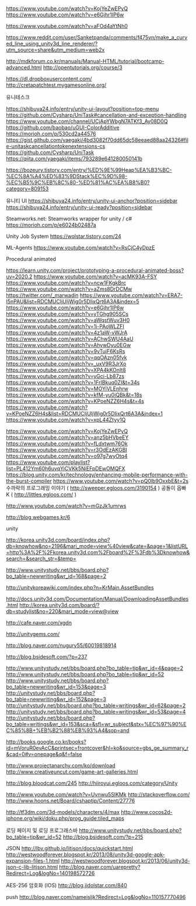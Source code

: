https://www.youtube.com/watch?v=KojYeZwEPyQ
https://www.youtube.com/watch?v=e6Gjhr1IP6w

https://www.youtube.com/watch?v=aFOd4aYtNh0

https://www.reddit.com/user/Sanketpanda/comments/f475vn/make_a_curved_line_using_unity3d_line_renderer/?utm_source=share&utm_medium=web2x

http://mdkforum.co.kr/manuals/Manual-HTML/tutorial/bootcamp-advanced.html
http://opentutorials.org/course/3

https://dl.dropboxusercontent.com/
http://cretapatchtest.mygamesonline.org/

유니테스크

https://shibuya24.info/entry/unity-ui-layout?position=top-menu
https://github.com/Cysharp/UniTask#cancellation-and-exception-handling
https://www.youtube.com/channel/UCjApYWbgN7ATKf3_Ay08D0Q
https://github.com/baobao/uGUI-ColorAdditive
https://morioh.com/p/530cd2a44576
https://gist.github.com/yaegaki/4bd3082f70dd65dc58eeaed88aa24326#file-unitaskcancellationtokenextensions-cs
https://github.com/Cysharp/UniTask
https://qiita.com/yaegaki/items/793289e641280050141b

https://bozeury.tistory.com/entry/%ED%9E%99Heap%EA%B3%BC-%EC%8A%A4%ED%83%9DStack%EC%9D%98-%EC%B5%9C%EB%8C%80-%ED%81%AC%EA%B8%B0?category=809153

유니티 UI
https://shibuya24.info/entry/unity-ui-anchor?position=sidebar
https://shibuya24.info/entry/unity-ui-ready?position=sidebar

Steamworks.net: Steamworks wrapper for unity / c#
https://morioh.com/p/e6024b02487a

Unity Job System
https://wolstar.tistory.com/24

ML-Agents
https://www.youtube.com/watch?v=RsCjC4yDpzE


Procedural animated

https://learn.unity.com/project/prototyping-a-procedural-animated-boss?uv=2020.2
https://www.youtube.com/watch?v=acMK93A-FSY
https://www.youtube.com/watch?v=ncw1FKgkBrc
https://www.youtube.com/watch?v=aZms8DrDCMw
https://twitter.com/_marwadin
https://www.youtube.com/watch?v=ERA7-I5nPAU&list=RDCMUCIjUIjWig0r5DIixQrt6A3A&index=5
https://www.youtube.com/watch?v=e6Gjhr1IP6w
https://www.youtube.com/watch?v=yTGhg905SCs
https://www.youtube.com/watch?v=aWqstWuv3H0
https://www.youtube.com/watch?v=1i-PAoWLZFI
https://www.youtube.com/watch?v=4z1aW-vWJrA
https://www.youtube.com/watch?v=AChwSWU4AaU
https://www.youtube.com/watch?v=AhywDyu0EGw
https://www.youtube.com/watch?v=9vTujF6KsRs
https://www.youtube.com/watch?v=qqOAzn05fvk
https://www.youtube.com/watch?v=_uxV9R3JrXo
https://www.youtube.com/watch?v=XPA4kKOnIt8
https://www.youtube.com/watch?v=yGci-Lb87zs
https://www.youtube.com/watch?v=1FrIBkuq0ZI&t=34s
https://www.youtube.com/watch?v=MOYiVLEnhrw
https://www.youtube.com/watch?v=kfM-yu0iQBk&t=18s
https://www.youtube.com/watch?v=KPoeNZZ6H4s&t=4s
https://www.youtube.com/watch?v=KPoeNZZ6H4s&list=RDCMUCIjUIjWig0r5DIixQrt6A3A&index=1
https://www.youtube.com/watch?v=xpL44Ztyy1Q


https://www.youtube.com/watch?v=KojYeZwEPyQ
https://www.youtube.com/watch?v=anz5bHVbeEY
https://www.youtube.com/watch?v=fLdxtwm76Ok
https://www.youtube.com/watch?v=r3OdEzAKGBI
https://www.youtube.com/watch?v=o97g7wyOtq4
https://www.youtube.com/playlist?list=PL412Ym60h6uvqYiCVKk5NiEFpDEwOMQFX
https://blog.unity.com/kr/technology/enhancing-mobile-performance-with-the-burst-compiler
https://www.youtube.com/watch?v=pQ0lb9OxxbE&t=2s
수까락의 프로그래밍 이야기 ( http://sweeper.egloos.com/3190154 )
공돌이 옵빠 K ( http://littles.egloos.com/ )

http://www.youtube.com/watch?v=mGzJk1umrws

http://blog.webgames.kr/6

unity

http://korea.unity3d.com/board/index.php?db=knowhow&no=2196&mari_mode=view%40view&cate=&page=1&listURL=http%3A%2F%2Fkorea.unity3d.com%2Fboard%2F%3Fdb%3Dknowhow&search=&search_str=&temp=

http://www.unitystudy.net/bbs/board.php?bo_table=newwriting&wr_id=168&page=2

http://unitykoreawiki.com/index.php?n=KrMain.AssetBundles

http://docs.unity3d.com/Documentation/Manual/DownloadingAssetBundles.html
http://korea.unity3d.com/board/?db=studylist&no=220&mari_mode=view@view

http://cafe.naver.com/xgdn

http://unitygems.com/

http://blog.naver.com/nugury55/60019818914

http://blog.bsidesoft.com/?p=237

http://www.unitystudy.net/bbs/board.php?bo_table=tip&wr_id=4&page=2
http://www.unitystudy.net/bbs/board.php?bo_table=tip&wr_id=52
http://www.unitystudy.net/bbs/board.php?bo_table=newwriting&wr_id=153&page=3
http://unitystudy.net/bbs/board.php?bo_table=newwriting&wr_id=152&page=3
http://unitystudy.net/bbs/board.php?bo_table=writings&wr_id=62&page=2
http://unitystudy.net/bbs/board.php?bo_table=writings&wr_id=53&page=4
http://unitystudy.net/bbs/board.php?bo_table=writings&wr_id=153&sca=&sfl=wr_subject&stx=%EC%97%90%EC%85%8B+%EB%B2%88%EB%93%A4&sop=and

http://books.google.co.kr/books?id=mVoruR0evAcC&printsec=frontcover&hl=ko&source=gbs_ge_summary_r&cad=0#v=onepage&q&f=false

http://www.projectanarchy.com/ko/download
http://www.creativeuncut.com/game-art-galleries.html

http://blog.bloodcat.com/245
http://hiiroyui.egloos.com/category/Unity

http://www.youtube.com/watch?v=Uvnwu5SIKMk
http://stackoverflow.com/
http://www.hoons.net/Board/cshaptip/Content/27776

http://tf3dm.com/3d-models/characters/4/max
http://www.cocos2d-iphone.org/wiki/doku.php/prog_guide:tiled_maps

로딩 페이지 및 로딩 프로그래스바
http://www.unitystudy.net/bbs/board.php?bo_table=tip&wr_id=52
http://blog.bsidesoft.com/?p=215

JSON
http://lbv.github.io/litjson/docs/quickstart.html
http://westwoodforever.blogspot.kr/2013/08/unity3d-google-apk-expansion-files-1.html
http://westwoodforever.blogspot.kr/2013/06/unity3d-json-c-lib-litjson.html
http://blog.naver.com/uarepretty?Redirect=Log&logNo=140198572726

AES-256 암호화 (IOS)
http://blog.jidolstar.com/840 

push
http://blog.naver.com/nameisljk?Redirect=Log&logNo=110157770496
